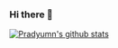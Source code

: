 ### Hi there 👋
[![Pradyumn's github stats](https://github-readme-stats.vercel.app/api?username=pradyumnjain)](https://github.com/pradyumnjain/github-readme-stats)


<!--
**pradyumnjain/pradyumnjain** is a ✨ _special_ ✨ repository because its `README.md` (this file) appears on your GitHub profile.

Here are some ideas to get you started:

- 🔭 I’m currently working on ...
- 🌱 I’m currently learning ...
- 👯 I’m looking to collaborate on ...
- 🤔 I’m looking for help with ...
- 💬 Ask me about ...
- 📫 How to reach me: ...
- 😄 Pronouns: ...
- ⚡ Fun fact: ...
-->
